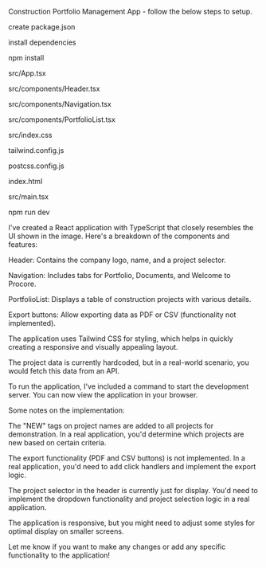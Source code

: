 Construction Portfolio Management App - follow the below steps to setup.

create package.json

install dependencies

npm install

src/App.tsx

src/components/Header.tsx

src/components/Navigation.tsx

src/components/PortfolioList.tsx

src/index.css

tailwind.config.js

postcss.config.js

index.html

src/main.tsx

npm run dev

I've created a React application with TypeScript that closely resembles the UI shown in the image. Here's a breakdown of the components and features:

Header: Contains the company logo, name, and a project selector.

Navigation: Includes tabs for Portfolio, Documents, and Welcome to Procore.

PortfolioList: Displays a table of construction projects with various details.

Export buttons: Allow exporting data as PDF or CSV (functionality not implemented).

The application uses Tailwind CSS for styling, which helps in quickly creating a responsive and visually appealing layout. 

The project data is currently hardcoded, but in a real-world scenario, you would fetch this data from an API.

To run the application, I've included a command to start the development server. You can now view the application in your browser.

Some notes on the implementation:

The "NEW" tags on project names are added to all projects for demonstration. In a real application, you'd determine which projects are new based on certain criteria.

The export functionality (PDF and CSV buttons) is not implemented. In a real application, you'd need to add click handlers and implement the export logic.

The project selector in the header is currently just for display. You'd need to implement the dropdown functionality and project selection logic in a real application.

The application is responsive, but you might need to adjust some styles for optimal display on smaller screens.

Let me know if you want to make any changes or add any specific functionality to the application!
